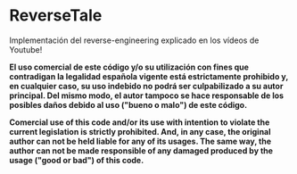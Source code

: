 # ReverseTale
Implementación del reverse-engineering explicado en los vídeos de Youtube!

**El uso comercial de este código y/o su utilización con fines que contradigan la legalidad española vigente está estrictamente prohibido y, en cualquier caso, su uso indebido no podrá ser culpabilizado a su autor principal. Del mismo modo, el autor tampoco se hace responsable de los posibles daños debido al uso ("bueno o malo") de este código.**

**Comercial use of this code and/or its use with intention to violate the current legislation is strictly prohibited. And, in any case, the original author can not be held liable for any of its usages. The same way, the author can not be made responsible of any damaged produced by the usage ("good or bad") of this code.**
